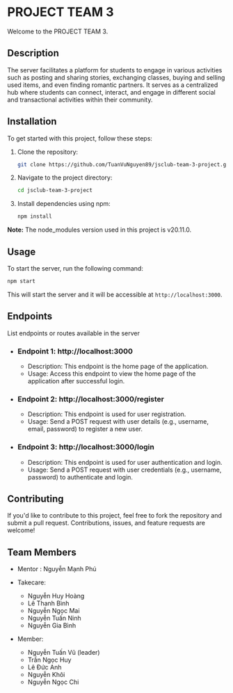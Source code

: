 # PROJECT TEAM 3

Welcome to the PROJECT TEAM 3.

## Description

The server facilitates a platform for students to engage in various activities such as posting and sharing stories, exchanging classes, buying and selling used items, and even finding romantic partners. It serves as a centralized hub where students can connect, interact, and engage in different social and transactional activities within their community.

## Installation

To get started with this project, follow these steps:

1. Clone the repository:

   ```bash
   git clone https://github.com/TuanVuNguyen89/jsclub-team-3-project.git
   ```

2. Navigate to the project directory:

   ```bash
   cd jsclub-team-3-project
   ```

3. Install dependencies using npm:

   ```bash
   npm install
   ```

**Note:** The node_modules version used in this project is v20.11.0.

## Usage

To start the server, run the following command:

```bash
npm start
```

This will start the server and it will be accessible at `http://localhost:3000`.

## Endpoints

List endpoints or routes available in the server

- ### **Endpoint 1: http://localhost:3000**

    - Description: This endpoint is the home page of the application.
    - Usage: Access this endpoint to view the home page of the application after successful login.

- ### **Endpoint 2: http://localhost:3000/register**

    - Description: This endpoint is used for user registration.
    - Usage: Send a POST request with user details (e.g., username, email, password) to register a new user.

- ### **Endpoint 3: http://localhost:3000/login**

    - Description: This endpoint is used for user authentication and login.
    - Usage: Send a POST request with user credentials (e.g., username, password) to authenticate and login.

## Contributing

If you'd like to contribute to this project, feel free to fork the repository and submit a pull request. Contributions, issues, and feature requests are welcome!

## Team Members

- Mentor : Nguyễn Mạnh Phú

- Takecare:
    - Nguyễn Huy Hoàng
    - Lê Thanh Bình
    - Nguyễn Ngọc Mai
    - Nguyễn Tuấn Ninh
    - Nguyễn Gia Bình

- Member:
    - Nguyễn Tuấn Vũ (leader)
    - Trần Ngọc Huy
    - Lê Đức Anh
    - Nguyễn Khôi
    - Nguyễn Ngọc Chi
